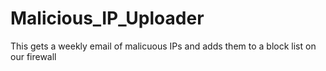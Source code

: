 # Malicious_IP_Uploader
This gets a weekly email of malicuous IPs and adds them to a block list on our firewall
